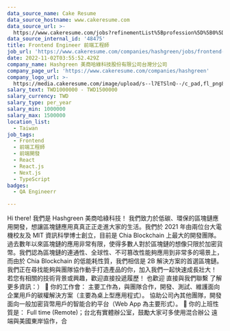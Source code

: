 ```yaml
---
data_source_name: Cake Resume
data_source_hostname: www.cakeresume.com
data_source_url: >-
  https://www.cakeresume.com/jobs?refinementList%5Bprofession%5D%5B0%5D=engineering_qa-engineer&refinementList%5Bsalary_currency%5D=TWD&range%5Bsalary_range%5D%5Bmin%5D=800096
data_source_internal_id: '48475'
title: Frontend Engineer 前端工程師
job_url: 'https://www.cakeresume.com/companies/hashgreen/jobs/frontend-engineer-e6e117'
date: 2022-11-02T03:55:52.429Z
company_name: Hashgreen 美商哈綠科技股份有限公司台灣分公司
company_page_url: 'https://www.cakeresume.com/companies/hashgreen'
company_logo_url: >-
  https://media.cakeresume.com/image/upload/s--l7ETSlnQ--/c_pad,fl_png8,h_200,w_200/v1667371703/m0gjza4gzoxzw5o01zjr.png
salary_text: TWD1000000 - TWD1500000
salary_currency: TWD
salary_type: per_year
salary_min: 1000000
salary_max: 1500000
location_list:
  - Taiwan
job_tags:
  - Frontend
  - 前端工程師
  - 前端開發
  - React
  - React.js
  - Next.js
  - TypeScript
badges:
  - QA Engineerr

---
```


Hi there! 我們是 Hashgreen 美商哈綠科技！ 我們致力於低碳、環保的區塊鏈應用開發，想讓區塊鏈應用真真正正走進大家的生活。我們於 2021 年由兩位台大電機校友及 MIT 資訊科學博士創立，目前是 Chia Blockchain 上最大的開發團隊。 過去數年以來區塊鏈的應用非常有限，使得多數人對於區塊鏈的想像只限於加密貨幣。我們認為區塊鏈的連通性、全球性、不可篡改性能夠應用到非常多的場景上，而由於 Chia Blockchain 的低能耗性質，我們相信是 2B 解決方案的首選區塊鏈。 我們正在尋找能夠與團隊協作動手打造產品的你，加入我們一起快速成長壯大！ 若您有相關的技術背景或興趣，歡迎直接投遞履歷！ 也歡迎 直接與我們聯繫 了解更多資訊：） 🌱 你的工作會： 主要工作為，與團隊合作，開發、測試、維護面向企業用戶的碳權解決方案（主要為桌上型應用程式）。 協助公司內其他團隊，開發面向一般加密貨幣用戶的智能合約平台（Web App 為主要形式）。 🌱 你的上班性質是： Full time (Remote)；台北有實體辦公室，鼓勵大家可多使用混合辦公 遠端與美國東岸協作，合